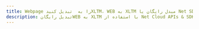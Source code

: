 ---title: Webpage را به  تبدیل کنیدXLTM، WEB به XLTM مبدل رایگان یا Net SDKdescription: تبدیل رایگانWEB به XLTM با استفاده از Net Cloud APIs & SDK همچنین اسناد PDF را در Cloud ایجاد، ویرایش و رندر کنید.---